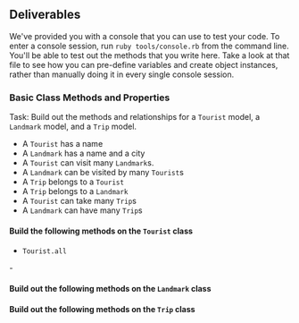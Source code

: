 ## Deliverables

We've provided you with a console that you can use to test your code. To enter a console session, run `ruby tools/console.rb` from the command line. You'll be able to test out the methods that you write here. Take a look at that file to see how you can pre-define variables and create object instances, rather than manually doing it in every single console session.

### Basic Class Methods and Properties

Task:  Build out the methods and relationships for a `Tourist` model, a `Landmark` model, and a `Trip` model.

- A `Tourist` has a name
- A `Landmark` has a name and a city
- A `Tourist` can visit many `Landmark`s.
- A `Landmark` can be visited by many `Tourist`s
- A `Trip` belongs to a `Tourist`
- A `Trip` belongs to a `Landmark`
- A `Tourist` can take many `Trip`s
- A `Landmark` can have many `Trip`s

#### Build the following methods on the `Tourist` class

- `Tourist.all`
  <!-- - should return **all** of the `Tourist` insta- `Tourist#visit_landmark(landmark)` should create a new trip for that tourist to the given landmarknces -->
<!-- - `Tourist#name`
  - returns the name of the given `Tourist` -->
<!-- - `Tourist.find_by_name(name)`
  - given a string of a name, returns the **first tourist** whose name matches -->
<!-- - `Tourist#trips`
  - returns an **array** of all the trips taken by the given `Tourist`
 -->-<!--  `Tourist#landmarks`
  - returns an **array** of all the landmarks for the given `Tourist` -->
<!--  -->

#### Build out the following methods on the `Landmark` class

<!-- - `Landmark.all`
  - returns an **array** of all landmarks -->
<!-- - `Landmark.find_by_city(city)`
  - returns an **array** of all landmarks in that city -->
<!-- - `Landmark#trips`
  - returns an **array** of all the trips taken to a given landmark
- `Landmark#tourists`
  - returns an **array** of all the tourists at a given landmark -->

#### Build out the following methods on the `Trip` class

<!-- - `Trip.all`
  - returns an array of all trips -->
<!-- - `Trip#tourist`
  - returns the tourist who has taken that trip
- `Trip#landmark`
  - returns the landmark visited on the trip
 -->